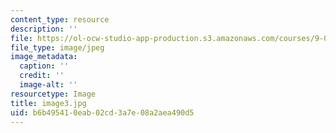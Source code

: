 ```yaml
---
content_type: resource
description: ''
file: https://ol-ocw-studio-app-production.s3.amazonaws.com/courses/9-00sc-introduction-to-psychology-fall-2011/b6b495410eab02cd3a7e08a2aea490d5_image3.jpg
file_type: image/jpeg
image_metadata:
  caption: ''
  credit: ''
  image-alt: ''
resourcetype: Image
title: image3.jpg
uid: b6b49541-0eab-02cd-3a7e-08a2aea490d5
---
```

